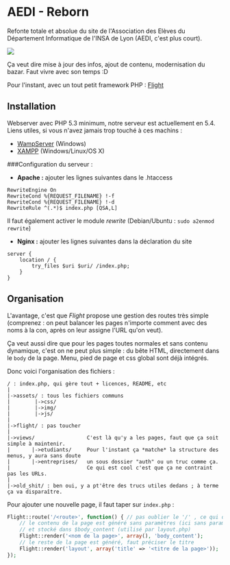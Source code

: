 # AEDI - Reborn

Refonte totale et absolue du site de l'Association des Elèves du Département Informatique de l'INSA de Lyon (AEDI, c'est plus court).

<img src="http://puu.sh/jLRPw/6ff9e5b003.jpg">

Ça veut dire mise à jour des infos, ajout de contenu, modernisation du bazar. Faut vivre avec son temps :D

Pour l'instant, avec un tout petit framework PHP : [Flight](http://flightphp.com/learn)

## Installation

Webserver avec PHP 5.3 minimum, notre serveur est actuellement en 5.4.  
Liens utiles, si vous n'avez jamais trop touché à ces machins : 
 - [WampServer](http://www.wampserver.com/) (Windows)
 - [XAMPP](https://www.apachefriends.org/index.html) (Windows/Linux/OS X)


###Configuration du serveur :

 - **Apache :** ajouter les lignes suivantes dans le .htaccess
```
RewriteEngine On
RewriteCond %{REQUEST_FILENAME} !-f
RewriteCond %{REQUEST_FILENAME} !-d
RewriteRule ^(.*)$ index.php [QSA,L]
```
Il faut également activer le module *rewrite* (Debian/Ubuntu : `sudo a2enmod rewrite`)

 - **Nginx :** ajouter les lignes suivantes dans la déclaration du site
```
server {
    location / {
        try_files $uri $uri/ /index.php;
    }
}
```

## Organisation

L'avantage, c'est que *Flight* propose une gestion des routes très simple (comprenez : on peut balancer les pages n'importe comment avec des noms à la con, après on leur assigne l'URL qu'on veut). 

Ça veut aussi dire que pour les pages toutes normales et sans contenu dynamique, c'est on ne peut plus simple : du bête HTML, directement dans le `body` de la page. Menu, pied de page et css global sont déjà intégrés.

Donc voici l'organisation des fichiers :
```
/ : index.php, qui gère tout + licences, README, etc
|
|->assets/ : tous les fichiers communs
|        |->css/
|        |->img/
|        |->js/
|
|->flight/ : pas toucher
|
|->views/                 C'est là qu'y a les pages, faut que ça soit simple à maintenir. 
|       |->etudiants/     Pour l'instant ça *matche* la structure des menus, y aura sans doute
|       |->entreprises/   un sous dossier "auth" ou un truc comme ça. 
|                         Ce qui est cool c'est que ça ne contraint pas les URLs.
|
|->old_shit/ : ben oui, y a pt'être des trucs utiles dedans ; à terme ça va disparaître.
```
Pour ajouter une nouvelle page, il faut taper sur `index.php` :
```php
Flight::route('/<route>', function() { // pas oublier le '/' , ce qui donne : aedi.insa-lyon.fr/<route>
	// le contenu de la page est généré sans paramètres (ici sans paramètres), 
	// et stocké dans $body_content (utilisé par layout.php)
	Flight::render('<nom de la page>', array(), 'body_content');
	// le reste de la page est généré, faut préciser le titre
	Flight::render('layout', array('title' => '<titre de la page>'));
});
```
